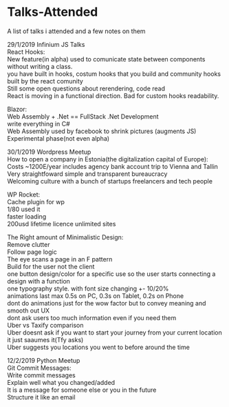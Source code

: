 # Talks-Attended  
A list of talks i attended and a few notes on them  

29/1/2019 Infinium JS Talks  
  React Hooks:  
    New feature(in alpha) used to comunicate state between components without writing a class.  
    you have built in hooks, costum hooks that you build and community hooks built by the react comunity  
    Still some open questions about rerendering, code read  
    React is moving in a functional direction. Bad for custom hooks readability.  
      
  Blazor:  
    Web Assembly + .Net == FullStack .Net Development  
    write everything in C#  
    Web Assembly used by facebook to shrink pictures (augments JS)  
    Experimental phase(not even alpha)  
    

30/1/2019 Wordpress Meetup  
  How to open a company in Estonia(the digitalization capital of Europe):  
    Costs ~1200E/year includes agency bank account trip to Vienna and Tallin  
    Very straightfoward simple and transparent bureaucracy  
    Welcoming culture with a bunch of startups freelancers and tech people  
  
  WP Rocket:  
    Cache plugin for wp  
    1/80 used it   
    faster loading   
    200usd lifetime licence unlimited sites  
     
  The Right amount of Minimalistic Design:  
    Remove clutter  
    Follow page logic  
    The eye scans a page in an F pattern  
    Build for the user not the client  
    one button design/color for a specific use so the user starts connecting a design with a function  
    one typography style. with font size changing +- 10/20%  
    animations last max 0.5s on PC, 0.3s on Tablet, 0.2s on Phone  
    dont do animations just for the wow factor but to convey meaning and smooth out UX  
    dont ask users too much information even if you need them  
    Uber vs Taxify comparison  
    Uber doesnt ask if you want to start your journey from your current location it just saaumes it(Tfy asks)  
    Uber suggests you locations you went to before around the time  
    
12/2/2019 Python Meetup  
  Git Commit Messages:  
    Write commit messages  
    Explain well what you changed/added  
    It is a message for someone else or you in the future  
    Structure it like an email  
    

